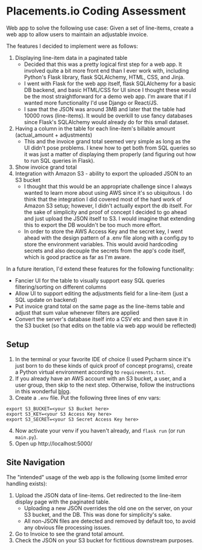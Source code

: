 # Placements.io Coding Assessment

Web app to solve the following use case:
Given a set of line-items, create a web app to allow users to maintain an adjustable invoice.

The features I decided to implement were as follows:
1. Displaying line-item data in a paginated table
    - Decided that this was a pretty logical first step for a web app. It involved quite a bit more front end than I ever work with, including Python's Flask library, flask SQLAlchemy, HTML, CSS, and Jinja.
    - I went with Flask for the web app itself, flask SQLAlchemy for a basic DB backend, and basic HTML/CSS for UI since I thought these would be the most straightforward for a demo web app. I'm aware that if I wanted more functionality I'd use Django or React/JS.
    - I saw that the JSON was around 3MB and later that the table had 10000 rows (line-items). It would be overkill to use fancy databases since Flask's SQLAlchemy would already do for this small dataset. 
2. Having a column in the table for each line-item's billable amount (actual_amount + adjustments)
    - This and the invoice grand total seemed very simple as long as the UI didn't pose problems. I knew how to get both from SQL queries so it was just a matter of displaying them properly (and figuring out how to run SQL queries in Flask).
3. Show invoice grand total
4. Integration with Amazon S3 - ability to export the uploaded JSON to an S3 bucket
    - I thought that this would be an appropriate challenge since I always wanted to learn more about using AWS since it's so ubiquitous. I do think that the integration I did covered most of the hard work of Amazon S3 setup; however, I didn't actually export the db itself. For the sake of simplicity and proof of concept I decided to go ahead and just upload the JSON itself to S3. I would imagine that extending this to export the DB wouldn't be too much more effort.
    - In order to store the AWS Access Key and the secret key, I went ahead with the design pattern of a .env file along with a config.py to store the environment variables. This would avoid hardcoding secrets and also decouple the secrets from the app's code itself, which is good practice as far as I'm aware.

In a future iteration, I'd extend these features for the following functionality:
- Fancier UI for the table to visually support easy SQL queries filtering/sorting on different columns
- Allow UI to support editing the adjustments field for a line-item (just a SQL update on backend)
- Put invoice grand total on the same page as the line-items table and adjust that sum value whenever filters are applied
- Convert the server's database itself into a CSV etc and then save it in the S3 bucket (so that edits on the table via web app would be reflected)

## Setup

1. In the terminal or your favorite IDE of choice (I used Pycharm since it's just born to do these kinds of quick proof of concept programs), create a Python virtual environment according to `requirements.txt`.
2. If you already have an AWS account with an S3 bucket, a user, and a user group, then skip to the next step. Otherwise, follow the instructions in this wonderful [blog](https://kishstats.com/aws/2018/03/15/aws-create-new-user.html).
3. Create a `.env` file. Put the following three lines of env vars:
```
export S3_BUCKET=<your S3 Bucket here>
export S3_KEY=<your S3 Access Key here>
export S3_SECRET=<your S3 Secret Access Key here>
```
4. Now activate your venv if you haven't already, and `flask run` (or run `main.py`).
5. Open up http://localhost:5000/

## Site Navigation
The "intended" usage of the web app is the following (some limited error handling exists):
1. Upload the JSON data of line-items. Get redirected to the line-item display page with the paginated table.
    - Uploading a new JSON overrides the old one on the server, on your S3 bucket, and the DB. This was done for simplicity's sake.
    - All non-JSON files are detected and removed by default too, to avoid any obvious file processing issues.
2. Go to Invoice to see the grand total amount.
3. Check the JSON on your S3 bucket for fictitious downstream purposes.
